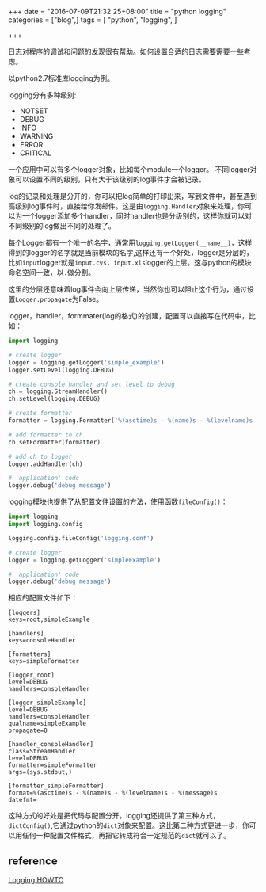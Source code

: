+++
date = "2016-07-09T21:32:25+08:00"
title = "python logging"
categories = ["blog",]
tags = [
    "python",
    "logging",
]

+++

日志对程序的调试和问题的发现很有帮助。如何设置合适的日志需要需要一些考虑。

以python2.7标准库logging为例。

logging分有多种级别:

- NOTSET
- DEBUG
- INFO
- WARNING
- ERROR
- CRITICAL

一个应用中可以有多个logger对象，比如每个module一个logger。
不同logger对象可以设置不同的级别，只有大于该级别的log事件才会被记录。

log的记录和处理是分开的，你可以把log简单的打印出来，写到文件中，甚至遇到高级别log事件时，直接给你发邮件。这是由`logging.Handler`对象来处理，你可以为一个logger添加多个handler，同时handler也是分级别的，这样你就可以对不同级别的log做出不同的处理了。

每个Logger都有一个唯一的名字，通常用`logging.getLogger(__name__)`，这样得到的logger的名字就是当前模块的名字,这样还有一个好处，logger是分层的，比如`input`logger就是`input.cvs`，`input.xls`logger的上层。这与python的模块命名空间一致，以`.`做分割。

这里的分层还意味着log事件会向上层传递，当然你也可以阻止这个行为，通过设置`Logger.propagate`为False。

logger，handler，formmater(log的格式)的创建，配置可以直接写在代码中，比如：

```python
import logging

# create logger
logger = logging.getLogger('simple_example')
logger.setLevel(logging.DEBUG)

# create console handler and set level to debug
ch = logging.StreamHandler()
ch.setLevel(logging.DEBUG)

# create formatter
formatter = logging.Formatter('%(asctime)s - %(name)s - %(levelname)s - %(message)s')

# add formatter to ch
ch.setFormatter(formatter)

# add ch to logger
logger.addHandler(ch)

# 'application' code
logger.debug('debug message')
```

logging模块也提供了从配置文件设置的方法，使用函数`fileConfig()`：
```python
import logging
import logging.config

logging.config.fileConfig('logging.conf')

# create logger
logger = logging.getLogger('simpleExample')

# 'application' code
logger.debug('debug message')
```
相应的配置文件如下：
```
[loggers]
keys=root,simpleExample

[handlers]
keys=consoleHandler

[formatters]
keys=simpleFormatter

[logger_root]
level=DEBUG
handlers=consoleHandler

[logger_simpleExample]
level=DEBUG
handlers=consoleHandler
qualname=simpleExample
propagate=0

[handler_consoleHandler]
class=StreamHandler
level=DEBUG
formatter=simpleFormatter
args=(sys.stdout,)

[formatter_simpleFormatter]
format=%(asctime)s - %(name)s - %(levelname)s - %(message)s
datefmt=
```
这种方式的好处是把代码与配置分开。logging还提供了第三种方式，`dictConfig()`,它通过python的`dict`对象来配置。这比第二种方式更进一步，你可以用任何一种配置文件格式，再把它转成符合一定规范的`dict`就可以了。

## reference
[Logging HOWTO](https://docs.python.org/2/howto/logging.html)
